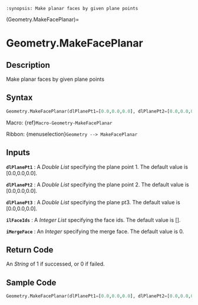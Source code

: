 ```{module} Geometry.MakeFacePlanar()
:synopsis: Make planar faces by given plane points
```

(Geometry.MakeFacePlanar)=

# Geometry.MakeFacePlanar

## Description

Make planar faces by given plane points

## Syntax

```python
Geometry.MakeFacePlanar(dlPlanePt1=[0.0,0.0,0.0], dlPlanePt2=[0.0,0.0,0.0], dlPlanePt3=[0.0,0.0,0.0], ilFaceIds=[], iMergeFace=0)
```

Macro: {ref}`Macro-Geometry-MakeFacePlanar`

Ribbon: {menuselection}`Geometry --> MakeFacePlanar`

## Inputs

**`dlPlanePt1`**
: A _Double List_ specifying the plane point 1. The default value is [0.0,0.0,0.0].

**`dlPlanePt2`**
: A _Double List_ specifying the plane point 2. The default value is [0.0,0.0,0.0].

**`dlPlanePt3`**
: A _Double List_ specifying the plane pt3. The default value is [0.0,0.0,0.0].

**`ilFaceIds`**
: A _Integer List_ specifying the face ids. The default value is [].

**`iMergeFace`**
: An _Integer_ specifying the merge face. The default value is 0.

## Return Code

An _String_ of 1 if successed, or 0 if failed.

## Sample Code

```python
Geometry.MakeFacePlanar(dlPlanePt1=[0.0,0.0,0.0], dlPlanePt2=[0.0,0.0,0.0], dlPlanePt3=[0.0,0.0,0.0], ilFaceIds=[], iMergeFace=0)
```

